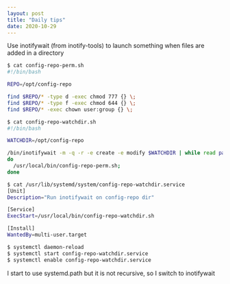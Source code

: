 ```yaml
---
layout: post
title: "Daily tips"
date: 2020-10-29
---
```


Use inotifywait (from inotify-tools) to launch something when files are added in a directory

```bash
$ cat config-repo-perm.sh
#!/bin/bash

REPO=/opt/config-repo

find $REPO/* -type d -exec chmod 777 {} \;
find $REPO/* -type f -exec chmod 644 {} \;
find $REPO/* -exec chown user:group {} \;

$ cat config-repo-watchdir.sh
#!/bin/bash

WATCHDIR=/opt/config-repo

/bin/inotifywait -m -q -r -e create -e modify $WATCHDIR | while read path action file;
do
  /usr/local/bin/config-repo-perm.sh;
done

$ cat /usr/lib/systemd/system/config-repo-watchdir.service
[Unit]
Description="Run inotifywait on config-repo dir"

[Service]
ExecStart=/usr/local/bin/config-repo-watchdir.sh

[Install]
WantedBy=multi-user.target

$ systemctl daemon-reload
$ systemctl start config-repo-watchdir.service
$ systemctl enable config-repo-watchdir.service
```

I start to use systemd.path but it is not recursive, so I switch to inotifywait
